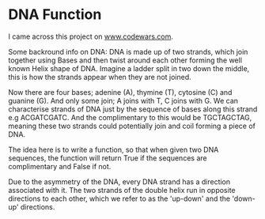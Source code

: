 # DNA Function

I came across this project on www.codewars.com.

Some backround info on DNA:
DNA is made up of two strands, which join together using Bases and then twist around each other forming the well known Helix shape of DNA. Imagine a ladder split in two down the middle, this is how the strands appear when they are not joined. 

Now there are four bases; adenine (A), thymine (T), cytosine (C) and guanine (G). And only some join; A joins with T, C joins with G.
We can characterise strands of DNA just by the sequence of bases along this strand e.g ACGATCGATC.
And the complimentary to this would be TGCTAGCTAG, meaning these two strands could potentially join and coil forming a piece of DNA.

The idea here is to write a function, so that when given two DNA sequences, the function will return True if the sequences are complimentary and False if not.

Due to the asymmetry of the DNA, every DNA strand has a direction associated with it. The two strands of the double helix run in opposite directions to each other, which we refer to as the 'up-down' and the 'down-up' directions.
